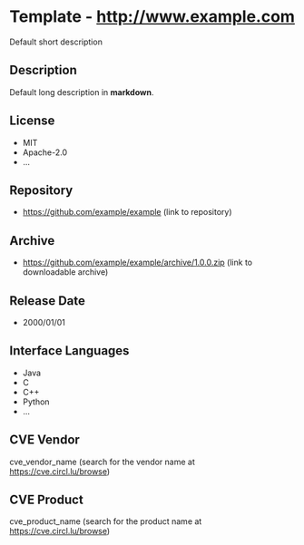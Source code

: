 # Template - http://www.example.com
Default short description

## Description
Default long description in __markdown__.

## License
- MIT
- Apache-2.0
- ...

## Repository
- https://github.com/example/example (link to repository)

## Archive
- https://github.com/example/example/archive/1.0.0.zip (link to downloadable archive)

## Release Date
- 2000/01/01

## Interface Languages
- Java
- C
- C++
- Python
- ...

## CVE Vendor
cve_vendor_name (search for the vendor name at https://cve.circl.lu/browse)

## CVE Product
cve_product_name (search for the product name at https://cve.circl.lu/browse)

